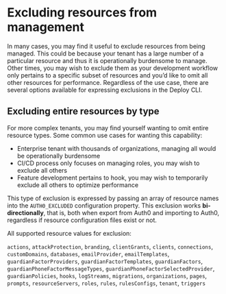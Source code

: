 # Excluding resources from management

In many cases, you may find it useful to exclude resources from being managed. This could be because your tenant has a large number of a particular resource and thus it is operationally burdensome to manage. Other times, you may wish to exclude them as your development workflow only pertains to a specific subset of resources and you’d like to omit all other resources for performance. Regardless of the use case, there are several options available for expressing exclusions in the Deploy CLI.

## Excluding entire resources by type

For more complex tenants, you may find yourself wanting to omit entire resource types. Some common use cases for wanting this capability:

- Enterprise tenant with thousands of organizations, managing all would be operationally burdensome
- CI/CD process only focuses on managing roles, you may wish to exclude all others
- Feature development pertains to hook, you may wish to temporarily exclude all others to optimize performance

This type of exclusion is expressed by passing an array of resource names into the `AUTH0_EXCLUDED` configuration property. This exclusion works **bi-directionally**, that is, both when export from Auth0 and importing to Auth0, regardless if resource configuration files exist or not.

All supported resource values for exclusion:

`actions`, `attackProtection`, `branding`, `clientGrants`, `clients`, `connections`, `customDomains`, `databases`, `emailProvider`, `emailTemplates`, `guardianFactorProviders`, `guardianFactorTemplates`, `guardianFactors`, `guardianPhoneFactorMessageTypes`, `guardianPhoneFactorSelectedProvider`, `guardianPolicies`, `hooks`, `logStreams`, `migrations`, `organizations`, `pages`, `prompts`, `resourceServers`, `roles`, `rules`, `rulesConfigs`, `tenant`, `triggers`

### Example

The following example excludes `clients`, `connections`, `databases` and `organizations` from being managed by the Deploy CLI. However, this example is arbitrary and your use case may require you to exclude less or more types.

```json
{
  "AUTH0_DOMAIN": "example-site.us.auth0.com",
  "AUTH0_CLIENT_ID": "<YOUR_AUTH0_CLIENT_ID>",
  "AUTH0_EXCLUDED": ["clients", "connections", "databases", "organizations"]
}
```

## Excluding single resources by ID

Some resource types support exclusions of individual resource by ID. This is primarily useful if you work in a multi-environment context and wish to omit a production single, specific resource from your lower-level environments. The by-ID method of exclusion is supported for rules, clients, databases, connections and resource servers with the `AUTH0_EXCLUDED_RULES` ,`AUTH0_EXCLUDED_CLIENTS`, `AUTH0_EXCLUDED_DATABASES`, `AUTH0_EXCLUDED_CONNECTIONS`, `AUTH0_EXCLUDED_RESOURCE_SERVERS` configuration values respectively.

```json
{
  "AUTH0_DOMAIN": "example-site.us.auth0.com",
  "AUTH0_CLIENT_ID": "<YOUR_AUTH0_CLIENT_ID>",
  "AUTH0_EXCLUDED_CLIENTS": ["PdmQpGy72sHksV6ueVNZVrV4GDlDDm76"],
  "AUTH0_EXCLUDED_CONNECTIONS": ["con_O1H3KyRMFP1IWRq3", "con_9avEYuj19ihqKBOs"]
}
```

> ⚠️ **NOTE:** Excluding resources by ID is being considered for deprecation in future major versions. See the [resource exclusion proposal](https://github.com/auth0/auth0-deploy-cli/issues/451) for more details.

## Omitted vs excluded vs empty

The above sections pertain to exclusion which forcefully ignore configurations bi-directionally. It is worth noting similar but very different concepts: “omissions” and “empty” states.

### Omission

Resource configuration that is absent, either intentionally or unintentionally, will be skipped during import. That is, if you resource configuration were deleted, those configurations would be skipped during import and will not alter the remote tenant state. There is no concept of omission for exporting; unless specifically excluded, all your tenant configurations will be written to resource configuration files.

### Example of omission

```yaml
roles: # roles configuration is not omitted
  - name: Admin
    description: Can read and write things
    permissions: []
  - name: Reader
    description: Can only read things
    permissions: []
# The omission of all other configurations means they'll be skipped over
```

### Empty

Resource configuration that is explicitly defined as empty. For set-based configurations like hooks, organizations and actions, setting these configurations to an empty set expresses an intentional emptying of those resources. In practice, this would signal a deletion, so long as the [`AUTH0_ALLOW_DELETE` deletion configuration property](configuring-the-deploy-cli.md#AUTH0_ALLOW_DELETE) is enabled. For non-set-based resource configuration like tenant and branding, the concept of emptiness does not apply, will not trigger any deletions or removals.

#### Example of emptiness

```yaml
hooks: [] # Empty hooks
connections: [] # Empty connections
tenant: {} # Effectively a no-op, emptiness does not apply to non-set resource config
```
